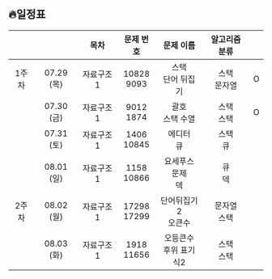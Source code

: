 ## 🔥일정표

|||목차|문제 번호|문제 이름|알고리즘 분류||
|:---:|:---:|:---:|:---:|:---:|:---:|:---:|
|1주차|07.29 (목)|자료구조 1|10828<br>9093|스택<br>단어 뒤집기|스택<br>문자열|O|
||07.30 (금)|자료구조 1|9012<br>1874|괄호<br>스택 수열|스택<br>스택|O|
||07.31 (토)|자료구조 1|1406<br>10845|에디터<br>큐|스택<br>큐||
||08.01 (일)|자료구조 1|1158<br>10866|요세푸스 문제<br>덱|큐<br>덱||
|2주차|08.02 (월)|자료구조 1|17298<br>17299|단어뒤집기2<br>오큰수|문자열<br>스택||
||08.03 (화)|자료구조 1|1918<br>11656|오등큰수<br>후위 표기식2|스택<br>스택

